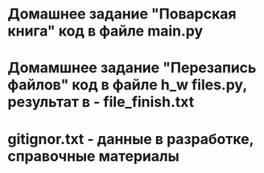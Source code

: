 # Домашнее задание "Поварcкая книга" код в файле main.py

# Домамшнее задание "Перезапись файлов" код в файле h_w files.py, результат в - file_finish.txt

# gitignor.txt - данные в разработке, справочные материалы
